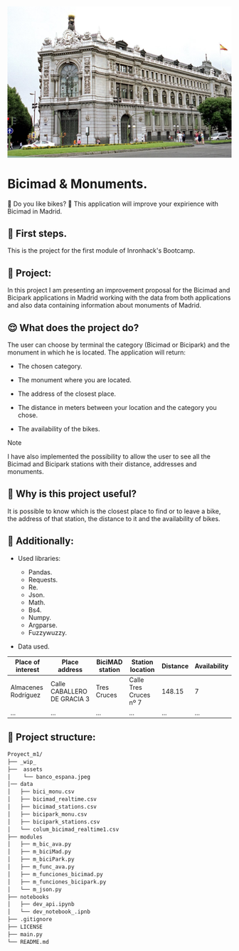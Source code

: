 
![imagen](assets/banco_espana.jpeg)

# Bicimad & Monuments.

:vulcan_salute: Do you like bikes? :bicyclist: 
This application will improve your expirience with Bicimad in Madrid.

## :footprints: First steps.

This is the project for the first module of Inronhack's Bootcamp.

## :thinking: Project:

In this project I am presenting an improvement proposal for the Bicimad and Bicipark applications in Madrid working with the data from both applications and also data containing information about monuments of Madrid.

## :relieved: What does the project do?

The user can choose by terminal the category (Bicimad or Bicipark) and the monument in which he is located.
The application will return:

- The chosen category.

- The monument where you are located.

- The address of the closest place.

- The distance in meters between your location and the category you chose. 

- The availability of the bikes.

> [!NOTE]

I have also implemented the possibility to allow the user to see all the Bicimad and Bicipark stations with their distance, addresses and monuments.

## :star_struck: Why is this project useful?

It is possible to know which is the closest place to find or to leave a bike, the address of that station, the distance to it and the availability of bikes. 

## :robot: Additionally:

- Used libraries:
 
   * Pandas. 
   * Requests.
   * Re.
   * Json.
   * Math.
   * Bs4.
   * Numpy.
   * Argparse.
   * Fuzzywuzzy.

- Data used.

| Place of interest | Place address | BiciMAD station | Station location | Distance | Availability |
|-------------------|---------------|-----------------|------------------|----------|--------------|
| Almacenes Rodríguez | Calle CABALLERO DE GRACIA 3 | Tres Cruces | Calle Tres Cruces nº 7 | 148.15 | 7 |
| ...     | ...            | ...        | ...      | ...        | ...    |

## 	:see_no_evil: Project structure:

``` bash
Proyect_m1/
├── _wip_
├──  assets
│    └── banco_espana.jpeg
│── data
│   ├── bici_monu.csv
│   ├── bicimad_realtime.csv
│   ├── bicimad_stations.csv
│   ├── bicipark_monu.csv
│   ├── bicipark_stations.csv
│   └── colum_bicimad_realtime1.csv
├── modules
│   ├── m_bic_ava.py
│   ├── m_biciMad.py
│   ├── m_biciPark.py
│   ├── m_func_ava.py
│   ├── m_funciones_bicimad.py
│   ├── m_funciones_bicipark.py
│   └── m_json.py
├── notebooks
│   ├── dev_api.ipynb
│   └── dev_notebook_.ipnb
├── .gitignore
├── LICENSE
├── main.py
└── README.md
```

 


 



